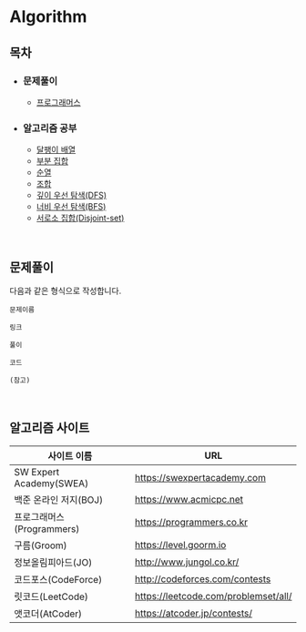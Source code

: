 # Algorithm



## 목차

- ### 문제풀이

  - [프로그래머스](./docs/programmers)

- ### 알고리즘 공부

  - [달팽이 배열](./docs/algorithms/%EB%8B%AC%ED%8C%BD%EC%9D%B4%20%EB%B0%B0%EC%97%B4.md)
  - [부분 집합](./docs/algorithms/%EB%B6%80%EB%B6%84%20%EC%A7%91%ED%95%A9.md)
  - [순열](./docs/algorithms/%EC%88%9C%EC%97%B4.md)
  - [조합](./docs/algorithms/%EC%A1%B0%ED%95%A9.md)
  - [깊이 우선 탐색(DFS)](./docs/algorithms/%EA%B9%8A%EC%9D%B4%20%EC%9A%B0%EC%84%A0%20%ED%83%90%EC%83%89(DFS).md)
  - [너비 우선 탐색(BFS)](./docs/algorithms/%EB%84%88%EB%B9%84%20%EC%9A%B0%EC%84%A0%20%ED%83%90%EC%83%89(BFS).md)
  - [서로소 집합(Disjoint-set)](./docs/algorithms/%EC%84%9C%EB%A1%9C%EC%86%8C%20%EC%A7%91%ED%95%A9(Disjoint-set).md)

<br>

## 문제풀이

다음과 같은 형식으로 작성합니다.

```
문제이름

링크

풀이

코드

(참고)
```

<br>

## 알고리즘 사이트

| 사이트 이름               | URL                                  |
| ------------------------- | ------------------------------------ |
| SW Expert Academy(SWEA)   | https://swexpertacademy.com          |
| 백준 온라인 저지(BOJ)     | https://www.acmicpc.net              |
| 프로그래머스(Programmers) | https://programmers.co.kr            |
| 구름(Groom)               | https://level.goorm.io               |
| 정보올림피아드(JO)        | http://www.jungol.co.kr/             |
| 코드포스(CodeForce)       | http://codeforces.com/contests       |
| 릿코드(LeetCode)          | https://leetcode.com/problemset/all/ |
| 앳코더(AtCoder)           | https://atcoder.jp/contests/         |

